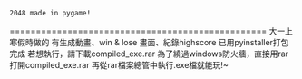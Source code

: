     2048 made in pygame! 
=================================================
大一上寒假時做的
有生成動畫、win & lose 畫面、紀錄highscore
已用pyinstaller打包完成
若想執行，請下載compiled_exe.rar
為了繞過windows防火牆，直接用rar打開compiled_exe.rar
再從rar檔案總管中執行.exe檔就能玩!~
